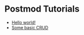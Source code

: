 Postmod Tutorials
===

* [Hello world!](https://github.com/victormours/postmod/blob/master/doc/getting_started.md)
* [Some basic CRUD](https://github.com/victormours/postmod/blob/master/doc/basic_crud.md)

